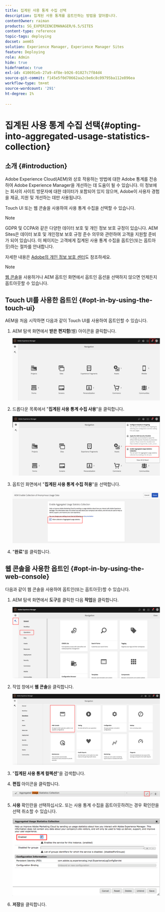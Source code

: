 ```yaml
---
title: 집계된 사용 통계 수집 선택
description: 집계된 사용 통계를 옵트인하는 방법을 알아봅니다.
contentOwner: raiman
products: SG_EXPERIENCEMANAGER/6.5/SITES
content-type: reference
topic-tags: deploying
docset: aem65
solution: Experience Manager, Experience Manager Sites
feature: Deploying
role: Admin
hide: true
hidefromtoc: true
exl-id: 410691eb-27a9-4f8e-b926-01027c7f84d4
source-git-commit: f145e5f0d70662aa2cbe6c8c09795ba112e896ea
workflow-type: tm+mt
source-wordcount: '291'
ht-degree: 1%

---
```


# 집계된 사용 통계 수집 선택{#opting-into-aggregated-usage-statistics-collection}

## 소개 {#introduction}

Adobe Experience Cloud(AEM)와 상호 작용하는 방법에 대한 Adobe 통계를 전송하여 Adobe Experience Manager을 개선하는 데 도움이 될 수 있습니다. 이 정보에는 회사의 사이트 방문자에 대한 데이터가 포함되어 있지 않으며, Adobe이 사용자 경험을 제공, 지원 및 개선하는 데만 사용됩니다.

Touch UI 또는 웹 콘솔을 사용하여 사용 통계 수집을 선택할 수 있습니다.

>[!NOTE]
>
>GDPR 및 CCPA와 같은 다양한 데이터 보호 및 개인 정보 보호 규정이 있습니다. AEM Sites은 데이터 보호 및 개인정보 보호 규정 준수 의무와 관련하여 고객을 지원할 준비가 되어 있습니다. 이 페이지는 고객에게 집계된 사용 통계 수집을 옵트인(또는 옵트아웃)하는 절차를 안내합니다.
>
>자세한 내용은 [Adobe의 개인 정보 보호 센터](https://www.adobe.com/kr/privacy.html)도 참조하세요.

>[!NOTE]
>
>[웹 콘솔](/help/sites-deploying/opt-in-aggregated-usage-statistics.md#opt-in-by-using-the-web-console)을 사용하거나 AEM 옵트인 화면에서 옵트인 옵션을 선택하지 않으면 언제든지 옵트아웃할 수 있습니다.

## Touch UI를 사용한 옵트인 {#opt-in-by-using-the-touch-ui}

AEM을 처음 시작하면 다음과 같이 Touch UI를 사용하여 옵트인할 수 있습니다.

1. AEM 탐색 화면에서 **받은 편지함**(벨) 아이콘을 클릭합니다.

   ![usage_statisticsnavigationscreen](assets/usage_statisticsnavigationscreen.png)

1. 드롭다운 목록에서 &quot;**집계된 사용 통계 수집 사용**&quot;을 클릭합니다.

   ![usage_statisticsnavigationscreen2](assets/usage_statisticsnavigationscreen2.png)

1. 옵트인 화면에서 &quot;**집계된 사용 통계 수집 허용**&quot;을 선택합니다.

   ![usage_statisticsopt-inscreen](assets/usage_statisticsopt-inscreen.png)

1. &quot;**완료**&quot;를 클릭합니다.

## 웹 콘솔을 사용한 옵트인 {#opt-in-by-using-the-web-console}

다음과 같이 웹 콘솔을 사용하여 옵트인(또는 옵트아웃)할 수 있습니다.

1. AEM 탐색 화면에서 **도구**&#x200B;를 클릭한 다음 **작업**&#x200B;을 클릭합니다.

   ![usage_statisticsopsdashboard](assets/usage_statisticsopsdashboard.png)

1. 작업 창에서 **웹 콘솔**&#x200B;을 클릭합니다.

   ![usage_statisticswebconsole](assets/usage_statisticswebconsole.png)

1. &quot;**집계된 사용 통계 컬렉션**&quot;을 검색합니다.
1. **편집** 아이콘을 클릭합니다.

   ![usage_statisticscollectionedit](assets/usage_statisticscollectionedit.png)

1. **사용** 확인란을 선택하십시오. 또는 사용 통계 수집을 옵트아웃하려는 경우 확인란을 선택 취소할 수 있습니다.

   ![usage_statisticsselect](assets/usage_statisticsselect.png)

1. **저장**&#x200B;을 클릭합니다.

